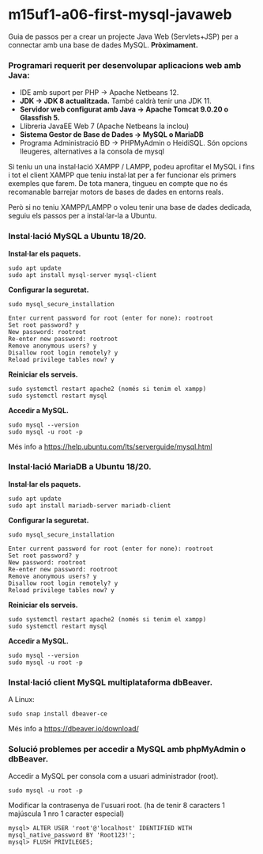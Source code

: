 # m15uf1-a06-first-mysql-javaweb
Guia de passos per a crear un projecte Java Web (Servlets+JSP) per a connectar amb una base de dades MySQL.
**Pròximament.**

### Programari requerit per desenvolupar aplicacions web amb Java:

* IDE amb suport per PHP → Apache Netbeans 12.
* **JDK → JDK 8 actualitzada.**
També caldrà tenir una JDK 11.
* **Servidor web configurat amb Java → Apache Tomcat 9.0.20 o Glassfish 5.**
* Llibreria JavaEE Web 7 (Apache Netbeans la inclou)
* **Sistema Gestor de Base de Dades → MySQL o MariaDB**
* Programa Administració BD → PHPMyAdmin o HeidiSQL. 
Són opcions lleugeres, alternatives a la consola de mysql

Si teniu un una instal·lació XAMPP / LAMPP, podeu aprofitar el MySQL i fins i tot el client XAMPP que teniu instal·lat per a fer funcionar els primers exemples que farem.
De tota manera, tingueu en compte que no és recomanable barrejar motors de bases de dades en entorns reals.

Però si no teniu XAMPP/LAMPP o voleu tenir una base de dades dedicada, seguiu els passos per a instal·lar-la a Ubuntu.


### Instal·lació MySQL a Ubuntu 18/20.

**Instal·lar els paquets.**
```
sudo apt update
sudo apt install mysql-server mysql-client
```
**Configurar la seguretat.**
```
sudo mysql_secure_installation
```

```
Enter current password for root (enter for none): rootroot
Set root password? y
New password: rootroot
Re-enter new password: rootroot
Remove anonymous users? y
Disallow root login remotely? y
Reload privilege tables now? y
```

**Reiniciar els serveis.**
```
sudo systemctl restart apache2 (només si tenim el xampp)
sudo systemctl restart mysql
```

**Accedir a MySQL.**
```
sudo mysql --version
sudo mysql -u root -p
```

Més info a https://help.ubuntu.com/lts/serverguide/mysql.html


### Instal·lació MariaDB a Ubuntu 18/20.

**Instal·lar els paquets.**
```
sudo apt update
sudo apt install mariadb-server mariadb-client
```
**Configurar la seguretat.**
```
sudo mysql_secure_installation
```

```
Enter current password for root (enter for none): rootroot
Set root password? y
New password: rootroot
Re-enter new password: rootroot
Remove anonymous users? y
Disallow root login remotely? y
Reload privilege tables now? y
```

**Reiniciar els serveis.**
```
sudo systemctl restart apache2 (només si tenim el xampp)
sudo systemctl restart mysql
```

**Accedir a MySQL.**
```
sudo mysql --version
sudo mysql -u root -p
```

### Instal·lació client MySQL multiplataforma dbBeaver.

A Linux:
```
sudo snap install dbeaver-ce
```

Més info a https://dbeaver.io/download/


### Solució problemes per accedir a MySQL amb phpMyAdmin o dbBeaver. 

Accedir a MySQL per consola com a usuari administrador (root).
```
sudo mysql -u root -p
```

Modificar la contrasenya de l'usuari root. (ha de tenir 8 caracters 1 majúscula 1 nro 1 caracter especial)
```
mysql> ALTER USER 'root'@'localhost' IDENTIFIED WITH mysql_native_password BY 'Root123!';
mysql> FLUSH PRIVILEGES;
```
